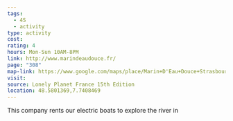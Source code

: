 ```yaml
---
tags:
  - 4S
  - activity
type: activity
cost: 
rating: 4
hours: Mon-Sun 10AM-8PM
link: http://www.marindeaudouce.fr/
page: "308"
map-link: https://www.google.com/maps/place/Marin+D'Eau+Douce+Strasbourg/@48.5801642,7.7382929,17z/data=!3m1!4b1!4m6!3m5!1s0x4796c9a8b22581d3:0x4f957b0c933b6f75!8m2!3d48.5801607!4d7.7408678!16s%2Fg%2F11f794xmq2?entry=ttu&g_ep=EgoyMDI0MTAyNy4wIKXMDSoASAFQAw%3D%3D
visit: 
source: Lonely Planet France 15th Edition
location: 48.5801369,7.7408469
---
```

This company rents our electric boats to explore the river in